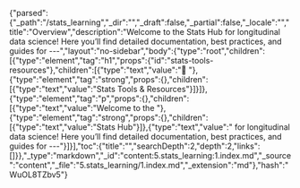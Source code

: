 {"parsed":{"_path":"/stats_learning","_dir":"","_draft":false,"_partial":false,"_locale":"","title":"Overview","description":"Welcome to the Stats Hub for longitudinal data science! Here you’ll find detailed documentation, best practices, and guides for ---","layout":"no-sidebar","body":{"type":"root","children":[{"type":"element","tag":"h1","props":{"id":"stats-tools-resources"},"children":[{"type":"text","value":"🧰 "},{"type":"element","tag":"strong","props":{},"children":[{"type":"text","value":"Stats Tools & Resources"}]}]},{"type":"element","tag":"p","props":{},"children":[{"type":"text","value":"Welcome to the "},{"type":"element","tag":"strong","props":{},"children":[{"type":"text","value":"Stats Hub"}]},{"type":"text","value":" for longitudinal data science! Here you’ll find detailed documentation, best practices, and guides for ---"}]}],"toc":{"title":"","searchDepth":2,"depth":2,"links":[]}},"_type":"markdown","_id":"content:5.stats_learning:1.index.md","_source":"content","_file":"5.stats_learning/1.index.md","_extension":"md"},"hash":"WuOL8TZbv5"}